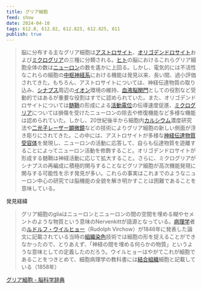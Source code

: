 ```yaml
---
title: グリア細胞
feed: show
date: 2024-04-10
tags: 612.8, 612.82, 612.823, 612.825, 611
publish: true
---
```

> 脳に分布する主なグリア細胞は[アストロサイト](https://bsd.neuroinf.jp/wiki/%E3%82%A2%E3%82%B9%E3%83%88%E3%83%AD%E3%82%B5%E3%82%A4%E3%83%88 "アストロサイト")、[オリゴデンドロサイト](https://bsd.neuroinf.jp/wiki/%E3%82%AA%E3%83%AA%E3%82%B4%E3%83%87%E3%83%B3%E3%83%89%E3%83%AD%E3%82%B5%E3%82%A4%E3%83%88 "オリゴデンドロサイト")および[ミクログリア](https://bsd.neuroinf.jp/wiki/%E3%83%9F%E3%82%AF%E3%83%AD%E3%82%B0%E3%83%AA%E3%82%A2 "ミクログリア")の三種に分類される。[ヒト](https://bsd.neuroinf.jp/wiki/%E3%83%92%E3%83%88 "ヒト")の脳におけるこれらグリア細胞全体の数は[ニューロン](https://bsd.neuroinf.jp/wiki/%E3%83%8B%E3%83%A5%E3%83%BC%E3%83%AD%E3%83%B3 "ニューロン")の数を遙かに上回る。しかし、電気的には不活性なこれらの細胞の[中枢神経系](https://bsd.neuroinf.jp/w/index.php?title=%E4%B8%AD%E6%9E%A2%E7%A5%9E%E7%B5%8C%E7%B3%BB&action=edit&redlink=1 "「中枢神経系」 (存在しないページ)")における機能は発見以来、長い間、過小評価されてきた。もちろん、アストロサイトについては、神経伝達物質の取り込み、[シナプス](https://bsd.neuroinf.jp/wiki/%E3%82%B7%E3%83%8A%E3%83%97%E3%82%B9 "シナプス")周辺の[イオン](https://bsd.neuroinf.jp/wiki/%E3%82%A4%E3%82%AA%E3%83%B3 "イオン")環境の維持、[血液脳関門](https://bsd.neuroinf.jp/wiki/%E8%A1%80%E6%B6%B2%E8%84%B3%E9%96%A2%E9%96%80 "血液脳関門")としての役割など受動的ではあるが重要な役割はすでに認められていた。また、オリゴデンドロサイトについては[髄鞘](https://bsd.neuroinf.jp/wiki/%E9%AB%84%E9%9E%98 "髄鞘")の形成による[活動電位](https://bsd.neuroinf.jp/w/index.php?title=%E6%B4%BB%E5%8B%95%E9%9B%BB%E4%BD%8D&action=edit&redlink=1 "「活動電位」 (存在しないページ)")の伝導速度促進、[ミクログリア](https://bsd.neuroinf.jp/wiki/%E3%83%9F%E3%82%AF%E3%83%AD%E3%82%B0%E3%83%AA%E3%82%A2 "ミクログリア")については損傷を受けたニューロンの除去や修復機能など多様な機能は認められていた。しかし、20世紀後半から細胞内[カルシウム](https://bsd.neuroinf.jp/wiki/%E3%82%AB%E3%83%AB%E3%82%B7%E3%82%A6%E3%83%A0 "カルシウム")濃度研究法や[二光子レーザー顕微鏡](https://bsd.neuroinf.jp/wiki/%E4%BA%8C%E5%85%89%E5%AD%90%E3%83%AC%E3%83%BC%E3%82%B6%E3%83%BC%E9%A1%95%E5%BE%AE%E9%8F%A1 "二光子レーザー顕微鏡")などの技術によりグリア細胞の新しい側面が浮き彫りにされてきた。この中には、アストロサイトが多様な[神経伝達物質](https://bsd.neuroinf.jp/w/index.php?title=%E7%A5%9E%E7%B5%8C%E4%BC%9D%E9%81%94%E7%89%A9%E8%B3%AA&action=edit&redlink=1 "「神経伝達物質」 (存在しないページ)")[受容体](https://bsd.neuroinf.jp/w/index.php?title=%E5%8F%97%E5%AE%B9%E4%BD%93&action=edit&redlink=1 "「受容体」 (存在しないページ)")を発現し、ニューロンの活動に応答して、自らも伝達物質を遊離することによってニューロン活動を修飾すること。オリゴデンドロサイトが形成する髄鞘は神経活動に応じて拡大すること。さらに、ミクログリアがシナプスの再編成に積極的関与することなどグリア細胞が高次機能発現に関与する可能性を示す発見が多い。これらの事実はこれまでのようなニューロン中心の研究では脳機能の全貌を解き明かすことは困難であることを意味している。

発見経緯

> グリア細胞のgliaはニューロンとニューロンの間の空間を埋める糊やセメントのような物質という意味のNervenkittが語源となっている。[病理学](https://bsd.neuroinf.jp/w/index.php?title=%E7%97%85%E7%90%86%E5%AD%A6&action=edit&redlink=1 "「病理学」 (存在しないページ)")者の[ルドルフ・ウイルヒョー](http://ja.wikipedia.org/wiki/%E3%83%AB%E3%83%89%E3%83%AB%E3%83%95%E3%83%BB%E3%83%AB%E3%83%BC%E3%83%88%E3%83%B4%E3%82%A3%E3%83%92%E3%83%BB%E3%82%AB%E3%83%BC%E3%83%AB%E3%83%BB%E3%82%A6%E3%82%A3%E3%83%AB%E3%83%92%E3%83%A7%E3%83%BC "wj:ルドルフ・ルートヴィヒ・カール・ウィルヒョー")（Rudolph Virchow）が1846年に発表した論文に記載されている当時の[組織染色](https://bsd.neuroinf.jp/w/index.php?title=%E7%B5%84%E7%B9%94%E6%9F%93%E8%89%B2&action=edit&redlink=1 "「組織染色」 (存在しないページ)")技術では細胞の形を捉えることができなかったので、とりあえず、「神経の間を埋める何らかの物質」というような意味としての定義したのだろう。ウイルヒョーはやがてこれが細胞であることをつきとめて、細胞病理学の教科書には[結合組織](https://bsd.neuroinf.jp/wiki/%E7%B5%90%E5%90%88%E7%B5%84%E7%B9%94 "結合組織")細胞と記載している（1858年）

[グリア細胞 - 脳科学辞典](https://bsd.neuroinf.jp/wiki/%E3%82%B0%E3%83%AA%E3%82%A2%E7%B4%B0%E8%83%9E)
